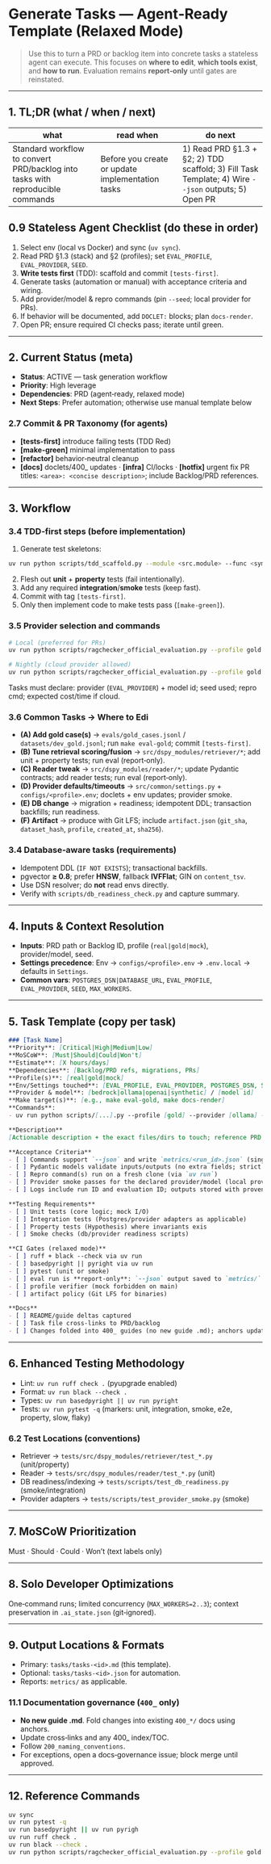# Generate Tasks — Agent‑Ready Template (Relaxed Mode)

> Use this to turn a PRD or backlog item into concrete tasks a stateless agent can execute. This focuses on **where to edit**, **which tools exist**, and **how to run**. Evaluation remains **report‑only** until gates are reinstated.

---

## 1. TL;DR (what / when / next)

| what | read when | do next |
|---|---|---|
| Standard workflow to convert PRD/backlog into tasks with reproducible commands | Before you create or update implementation tasks | 1) Read PRD §1.3 + §2; 2) TDD scaffold; 3) Fill Task Template; 4) Wire `--json` outputs; 5) Open PR |

## 0.9 Stateless Agent Checklist (do these in order)

1) Select env (local vs Docker) and sync (`uv sync`).
2) Read PRD §1.3 (stack) and §2 (profiles); set `EVAL_PROFILE`, `EVAL_PROVIDER`, `SEED`.
3) **Write tests first** (TDD): scaffold and commit `[tests-first]`.
4) Generate tasks (automation or manual) with acceptance criteria and wiring.
5) Add provider/model & repro commands (pin `--seed`; local provider for PRs).
6) If behavior will be documented, add `DOCLET:` blocks; plan `docs-render`.
7) Open PR; ensure required CI checks pass; iterate until green.

---

## 2. Current Status (meta)

- **Status**: ACTIVE — task generation workflow
- **Priority**: High leverage
- **Dependencies**: PRD (agent‑ready, relaxed mode)
- **Next Steps**: Prefer automation; otherwise use manual template below

### 2.7 Commit & PR Taxonomy (for agents)
- **[tests-first]** introduce failing tests (TDD Red)
- **[make-green]** minimal implementation to pass
- **[refactor]** behavior‑neutral cleanup
- **[docs]** doclets/400_ updates · **[infra]** CI/locks · **[hotfix]** urgent fix
PR titles: `<area>: <concise description>`; include Backlog/PRD references.

---

## 3. Workflow

### 3.4 TDD‑first steps (before implementation)

1) Generate test skeletons:
```bash
uv run python scripts/tdd_scaffold.py --module <src.module> --func <symbol>
```
2) Flesh out **unit** + **property** tests (fail intentionally).
3) Add any required **integration**/**smoke** tests (keep fast).
4) Commit with tag `[tests-first]`.
5) Only then implement code to make tests pass (`[make-green]`).

### 3.5 Provider selection and commands

```bash
# Local (preferred for PRs)
uv run python scripts/ragchecker_official_evaluation.py --profile gold --provider ollama --model "$OLLAMA_MODEL" --seed 42 --json > metrics/run.json

# Nightly (cloud provider allowed)
uv run python scripts/ragchecker_official_evaluation.py --profile gold --provider bedrock --model "$BEDROCK_MODEL_ID" --seed 42 --json > metrics/run.json
```

Tasks must declare: provider (`EVAL_PROVIDER`) + model id; seed used; repro cmd; expected cost/time if cloud.

### 3.6 Common Tasks → Where to Edi

- **(A) Add gold case(s)** → `evals/gold_cases.jsonl` / `datasets/dev_gold.jsonl`; run `make eval-gold`; commit `[tests-first]`.
- **(B) Tune retrieval scoring/fusion** → `src/dspy_modules/retriever/*`; add unit + property tests; run eval (report‑only).
- **(C) Reader tweak** → `src/dspy_modules/reader/*`; update Pydantic contracts; add reader tests; run eval (report‑only).
- **(D) Provider defaults/timeouts** → `src/common/settings.py` + `configs/<profile>.env`; doclets + env updates; provider smoke.
- **(E) DB change** → migration + readiness; idempotent DDL; transaction backfills; run readiness.
- **(F) Artifact** → produce with Git LFS; include `artifact.json` (`git_sha`, `dataset_hash`, `profile`, `created_at`, `sha256`).

### 3.4 Database‑aware tasks (requirements)

- Idempotent DDL (`IF NOT EXISTS`); transactional backfills.
- pgvector **≥ 0.8**; prefer **HNSW**, fallback **IVFFlat**; GIN on `content_tsv`.
- Use DSN resolver; do **not** read envs directly.
- Verify with `scripts/db_readiness_check.py` and capture summary.

---

## 4. Inputs & Context Resolution

- **Inputs**: PRD path or Backlog ID, profile (`real|gold|mock`), provider/model, seed.
- **Settings precedence**: Env → `configs/<profile>.env` → `.env.local` → defaults in `Settings`.
- **Common vars**: `POSTGRES_DSN|DATABASE_URL`, `EVAL_PROFILE`, `EVAL_PROVIDER`, `SEED`, `MAX_WORKERS`.

---

## 5. Task Template (copy per task)

```markdown
### [Task Name]
**Priority**: [Critical|High|Medium|Low]
**MoSCoW**: [Must|Should|Could|Won't]
**Estimate**: [X hours/days]
**Dependencies**: [Backlog/PRD refs, migrations, PRs]
**Profile(s)**: [real|gold|mock]
**Env/Settings touched**: [EVAL_PROFILE, EVAL_PROVIDER, POSTGRES_DSN, SEED, MAX_WORKERS, ...]
**Provider & model**: [bedrock|ollama|openai|synthetic] / [model id]
**Make target(s)**: [e.g., make eval-gold, make docs-render]
**Commands**:
- uv run python scripts/[...].py --profile [gold] --provider [ollama] --model [llama3.1:8b-instruct] --seed [42] --json > metrics/[run].json

**Description**
[Actionable description + the exact files/dirs to touch; reference PRD §1.3 + §2.]

**Acceptance Criteria**
- [ ] Commands support `--json` and write `metrics/<run_id>.json` (single object)
- [ ] Pydantic models validate inputs/outputs (no extra fields; strict types)
- [ ] Repro command(s) run on a fresh clone (via `uv run`)
- [ ] Provider smoke passes for the declared provider/model (local provider on PRs)
- [ ] Logs include run ID and evaluation ID; outputs stored with provenance

**Testing Requirements**
- [ ] Unit tests (core logic; mock I/O)
- [ ] Integration tests (Postgres/provider adapters as applicable)
- [ ] Property tests (Hypothesis) where invariants exis
- [ ] Smoke checks (db/provider readiness scripts)

**CI Gates (relaxed mode)**
- [ ] ruff + black --check via uv run
- [ ] basedpyright || pyright via uv run
- [ ] pytest (unit or smoke)
- [ ] eval run is **report‑only**: `--json` output saved to `metrics/`
- [ ] profile verifier (mock forbidden on main)
- [ ] artifact policy (Git LFS for binaries)

**Docs**
- [ ] README/guide deltas captured
- [ ] Task file cross‑links to PRD/backlog
- [ ] Changes folded into 400_ guides (no new guide .md); anchors updated; index/TOC refreshed
```

---

## 6. Enhanced Testing Methodology

- Lint: `uv run ruff check .` (pyupgrade enabled)
- Format: `uv run black --check .`
- Types: `uv run basedpyright || uv run pyright`
- Tests: `uv run pytest -q` (markers: unit, integration, smoke, e2e, property, slow, flaky)

### 6.2 Test Locations (conventions)
- Retriever → `tests/src/dspy_modules/retriever/test_*.py` (unit/property)
- Reader → `tests/src/dspy_modules/reader/test_*.py` (unit)
- DB readiness/indexing → `tests/scripts/test_db_readiness.py` (smoke/integration)
- Provider adapters → `tests/scripts/test_provider_smoke.py` (smoke)

---

## 7. MoSCoW Prioritization
Must · Should · Could · Won’t (text labels only)

---

## 8. Solo Developer Optimizations
One‑command runs; limited concurrency (`MAX_WORKERS=2..3`); context preservation in `.ai_state.json` (git‑ignored).

---

## 9. Output Locations & Formats
- Primary: `tasks/tasks-<id>.md` (this template).
- Optional: `tasks/tasks-<id>.json` for automation.
- Reports: `metrics/` as applicable.

### 11.1 Documentation governance (`400_` only)
- **No new guide .md**. Fold changes into existing `400_*/` docs using anchors.
- Update cross‑links and any 400_ index/TOC.
- Follow `200_naming_conventions`.
- For exceptions, open a docs‑governance issue; block merge until approved.

---

## 12. Reference Commands
```bash
uv sync
uv run pytest -q
uv run basedpyright || uv run pyrigh
uv run ruff check .
uv run black --check .
uv run python scripts/ragchecker_official_evaluation.py --profile gold --provider ollama --model "$OLLAMA_MODEL" --seed 42 --json > metrics/run.json
```

